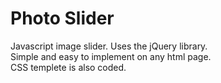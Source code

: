 # Photo Slider

Javascript image slider. Uses the jQuery library.  
Simple and easy to implement on any html page.  
CSS templete is also coded.

